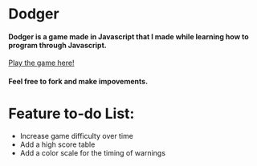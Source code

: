 # Dodger
#### Dodger is a game made in Javascript that I made while learning how to program through Javascript.

[Play the game here!](https://alexweininger.github.io/dodging-game/)

#### Feel free to fork and make impovements.

# Feature to-do List:
* Increase game difficulty over time
* Add a high score table
* Add a color scale for the timing of warnings